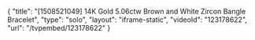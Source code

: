 {
    "title": "[1508521049] 14K Gold 5.06ctw Brown and White Zircon Bangle Bracelet",
    "type": "solo",
    "layout": "iframe-static",
    "videoId": "123178622",
    "url": "\/tvpembed\/123178622"
}